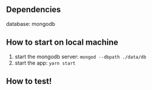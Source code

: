 ## Dependencies
database: mongodb

## How to start on local machine
1. start the mongodb server: `mongod --dbpath ./data/db`
2. start the app: `yarn start`

## How to test!
